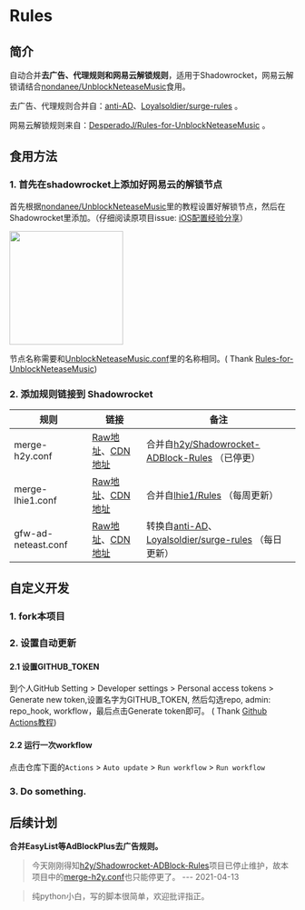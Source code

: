 # Rules

## 简介

自动合并**去广告、代理规则和网易云解锁规则**，适用于Shadowrocket，网易云解锁请结合[nondanee/UnblockNeteaseMusic](https://github.com/nondanee/UnblockNeteaseMusic)食用。

去广告、代理规则合并自：[anti-AD](https://anti-ad.net)、[Loyalsoldier/surge-rules](https://github.com/Loyalsoldier/surge-rules) 。

网易云解锁规则来自：[DesperadoJ/Rules-for-UnblockNeteaseMusic](https://github.com/DesperadoJ/Rules-for-UnblockNeteaseMusic) 。

## 食用方法

### 1. 首先在shadowrocket上添加好网易云的解锁节点

首先根据[nondanee/UnblockNeteaseMusic](https://github.com/nondanee/UnblockNeteaseMusic)里的教程设置好解锁节点，然后在Shadowrocket里添加。（仔细阅读原项目issue: [iOS配置经验分享](https://github.com/nondanee/UnblockNeteaseMusic/issues/368)）

<img src="https://cdn.jsdelivr.net/gh/xiangsanliu/images@master/uPic/2021-03-10T13:10:16.jpeg" width="200" alt=""/>

节点名称需要和[UnblockNeteaseMusic.conf](UnblockNeteaseMusic.conf)里的名称相同。(
Thank [Rules-for-UnblockNeteaseMusic](https://github.com/DesperadoJ/Rules-for-UnblockNeteaseMusic))

### 2. 添加规则链接到 Shadowrocket

| 规则                | 链接                                                                                                                                                                   | 备注                                                                                                          |
| ------------------- | ---------------------------------------------------------------------------------------------------------------------------------------------------------------------- | ------------------------------------------------------------------------------------------------------------- |
| merge-h2y.conf      | [Raw地址](https://raw.githubusercontent.com/xiangsanliu/Rules/main/merge-h2y.conf)、[CDN地址](https://cdn.jsdelivr.net/gh/xiangsanliu/Rules/merge-h2y.conf)            | 合并自[h2y/Shadowrocket-ADBlock-Rules](https://github.com/h2y/Shadowrocket-ADBlock-Rules) （已停更）          |
| merge-lhie1.conf    | [Raw地址](https://raw.githubusercontent.com/xiangsanliu/Rules/main/merge-lhie1.conf)、[CDN地址](https://cdn.jsdelivr.net/gh/xiangsanliu/Rules/merge-lhie1.conf)        | 合并自[lhie1/Rules](https://github.com/lhie1/Rules) （每周更新）                                               |
| gfw-ad-neteast.conf | [Raw地址](https://raw.githubusercontent.com/xiangsanliu/Rules/main/gfw-ad-netease.conf)、[CDN地址](https://cdn.jsdelivr.net/gh/xiangsanliu/Rules/gfw-ad-netease.conf) | 转换自[anti-AD](https://anti-ad.net)、[Loyalsoldier/surge-rules](https://github.com/Loyalsoldier/surge-rules) （每日更新） |

## 自定义开发

### 1. fork本项目

### 2. 设置自动更新

#### 2.1 设置GITHUB_TOKEN

到个人GitHub Setting > Developer settings > Personal access tokens > Generate new token,设置名字为GITHUB_TOKEN, 然后勾选repo, admin:
repo_hook, workflow，最后点击Generate token即可。 (
Thank [Github Actions教程](https://cloud.tencent.com/developer/article/1643440))

#### 2.2 运行一次workflow

点击仓库下面的`Actions` > `Auto update` > `Run workflow` > `Run workflow`

### 3. Do something.

## 后续计划

**合并EasyList等AdBlockPlus去广告规则。**

> 今天刚刚得知[h2y/Shadowrocket-ADBlock-Rules](https://github.com/h2y/Shadowrocket-ADBlock-Rules)项目已停止维护，故本项目中的[merge-h2y.conf](merge-h2y.conf)也只能停更了。
> --- 2021-04-13

> 纯python小白，写的脚本很简单，欢迎批评指正。

